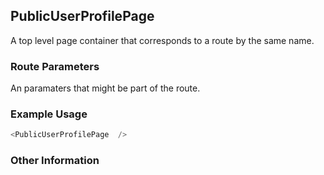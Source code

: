 ## PublicUserProfilePage
A top level page container that corresponds to a route by the same name.

### Route Parameters
An paramaters that might be part of the route.

### Example Usage

```js
<PublicUserProfilePage  />
```


### Other Information
